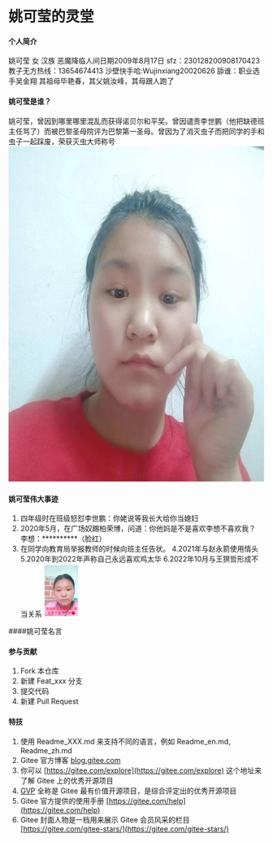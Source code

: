 # 姚可莹的灵堂

#### 个人简介
姚可莹 女 汉族 恶魔降临人间日期2009年8月17日  sfz：230128200908170423  教子无方热线：13654674413
 沙壁快手哈:Wujinxiang20020626
舔谁：职业选手吴金翔
其祖母毕艳春，其父姚汝峰，其母跟人跑了

#### 姚可莹是谁？
姚可莹，曾因到哪里哪里混乱而获得诺贝尔和平奖。曾因谴责李世鹏（他把缺德班主任骂了）而被巴黎圣母院评为巴黎第一圣母。曾因为了消灭虫子而把同学的手和虫子一起踩废，荣获灭虫大师称号
![输入图片说明](%E7%BE%8E%E5%A5%B3%E7%85%A7%E7%89%87.png)


#### 姚可莹伟大事迹

1. 四年级时在班级怒怼李世鹏：你姥说等我长大给你当媳妇
2. 2020年5月，在广场奴踢柏荣博，问道：你他妈是不是喜欢李想不喜欢我？ 李想：**********（脸红）
3. 在同学向教育局举报教师的时候向班主任告状。
4.2021年与赵永箭使用情头
5.2020年到2022年声称自己永远喜欢鸡太华
6.2022年10月与王猽哲形成不当关系
![输入图片说明](%E8%A1%A8%E6%83%85%E5%8C%85%EF%BC%9A%E4%BD%A0%E6%89%BE%E9%AA%82.png)

####姚可莹名言


#### 参与贡献

1.  Fork 本仓库
2.  新建 Feat_xxx 分支
3.  提交代码
4.  新建 Pull Request


#### 特技

1.  使用 Readme\_XXX.md 来支持不同的语言，例如 Readme\_en.md, Readme\_zh.md
2.  Gitee 官方博客 [blog.gitee.com](https://blog.gitee.com)
3.  你可以 [https://gitee.com/explore](https://gitee.com/explore) 这个地址来了解 Gitee 上的优秀开源项目
4.  [GVP](https://gitee.com/gvp) 全称是 Gitee 最有价值开源项目，是综合评定出的优秀开源项目
5.  Gitee 官方提供的使用手册 [https://gitee.com/help](https://gitee.com/help)
6.  Gitee 封面人物是一档用来展示 Gitee 会员风采的栏目 [https://gitee.com/gitee-stars/](https://gitee.com/gitee-stars/)
